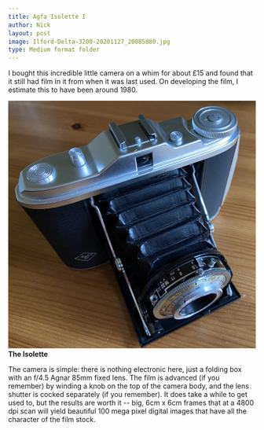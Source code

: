 ```yaml
---
title: Agfa Isolette I
author: Nick
layout: post
image: Ilford-Delta-3200-20201127_20085880.jpg
type: Medium format folder
---
```

I bought this incredible little camera on a whim for about £15 and found that it still had film in it from when it was last used. On developing the film, I estimate this to have been around 1980.

![](/img/isolette.jpg)
**The Isolette**

The camera is simple: there is nothing electronic here, just a folding box with an f/4.5 Agnar 85mm fixed lens. The film is advanced (if you remember) by winding a knob on the top of the camera body, and the lens shutter is cocked separately (if you remember). It does take a while to get used to, but the results are worth it -- big, 6cm x 6cm frames that at a 4800 dpi scan will yield beautiful 100 mega pixel digital images that have all the character of the film stock.

